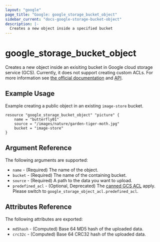 ```yaml
---
layout: "google"
page_title: "Google: google_storage_bucket_object"
sidebar_current: "docs-google-storage-bucket-object"
description: |-
  Creates a new object inside a specified bucket
---
```


# google\_storage\_bucket\_object

Creates a new object inside an exisiting bucket in Google cloud storage service (GCS). Currently, it does not support creating custom ACLs. For more information see [the official documentation](https://cloud.google.com/storage/docs/overview) and [API](https://cloud.google.com/storage/docs/json_api).


## Example Usage

Example creating a public object in an existing `image-store` bucket.

```
resource "google_storage_bucket_object" "picture" {
	name = "butterfly01"
    source = "/images/nature/garden-tiger-moth.jpg"
    bucket = "image-store"
}

```

## Argument Reference

The following arguments are supported:

* `name` - (Required) The name of the object.
* `bucket` - (Required) The name of the containing bucket.
* `source` - (Required) A path to the data you want to upload.
* `predefined_acl` - (Optional, Deprecated) The [canned GCS ACL](https://cloud.google.com/storage/docs/access-control#predefined-acl) apply. Please switch 
to `google_storage_object_acl.predefined_acl`.

## Attributes Reference

The following attributes are exported:

* `md5hash` - (Computed) Base 64 MD5 hash of the uploaded data.
* `crc32c` - (Computed) Base 64 CRC32 hash of the uploaded data.
